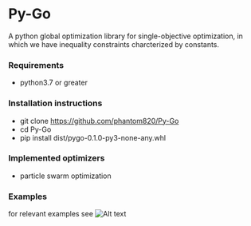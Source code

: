# Py-Go
A python global optimization library for single-objective optimization, in which we have inequality constraints charcterized by  constants.

### Requirements
- python3.7 or greater

### Installation instructions 
- git clone https://github.com/phantom820/Py-Go
- cd Py-Go
- pip install dist/pygo-0.1.0-py3-none-any.whl 

### Implemented optimizers
- particle swarm optimization

### Examples
for relevant examples see ![Alt text](https://github.com/phantom820/Py-Go/tree/master/examples)
